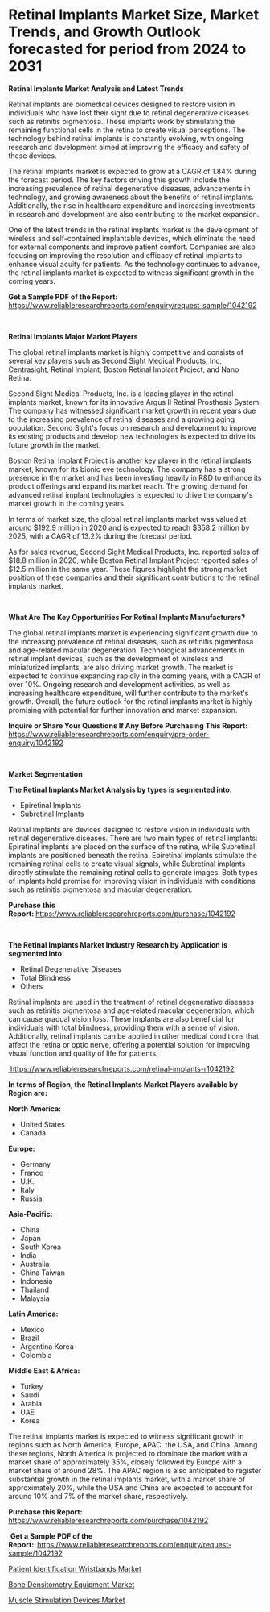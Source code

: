 <p><h1>Retinal Implants Market Size, Market Trends, and Growth Outlook forecasted for period from 2024 to 2031</h1></p><p><strong>Retinal Implants Market Analysis and Latest Trends</strong></p>
<p><p>Retinal implants are biomedical devices designed to restore vision in individuals who have lost their sight due to retinal degenerative diseases such as retinitis pigmentosa. These implants work by stimulating the remaining functional cells in the retina to create visual perceptions. The technology behind retinal implants is constantly evolving, with ongoing research and development aimed at improving the efficacy and safety of these devices.</p><p>The retinal implants market is expected to grow at a CAGR of 1.84% during the forecast period. The key factors driving this growth include the increasing prevalence of retinal degenerative diseases, advancements in technology, and growing awareness about the benefits of retinal implants. Additionally, the rise in healthcare expenditure and increasing investments in research and development are also contributing to the market expansion.</p><p>One of the latest trends in the retinal implants market is the development of wireless and self-contained implantable devices, which eliminate the need for external components and improve patient comfort. Companies are also focusing on improving the resolution and efficacy of retinal implants to enhance visual acuity for patients. As the technology continues to advance, the retinal implants market is expected to witness significant growth in the coming years.</p></p>
<p><strong>Get a Sample PDF of the Report:&nbsp;</strong> <a href="https://www.reliableresearchreports.com/enquiry/request-sample/1042192">https://www.reliableresearchreports.com/enquiry/request-sample/1042192</a></p>
<p>&nbsp;</p>
<p><strong>Retinal Implants Major Market Players</strong></p>
<p><p>The global retinal implants market is highly competitive and consists of several key players such as Second Sight Medical Products, Inc, Centrasight, Retinal Implant, Boston Retinal Implant Project, and Nano Retina. </p><p>Second Sight Medical Products, Inc. is a leading player in the retinal implants market, known for its innovative Argus II Retinal Prosthesis System. The company has witnessed significant market growth in recent years due to the increasing prevalence of retinal diseases and a growing aging population. Second Sight's focus on research and development to improve its existing products and develop new technologies is expected to drive its future growth in the market.</p><p>Boston Retinal Implant Project is another key player in the retinal implants market, known for its bionic eye technology. The company has a strong presence in the market and has been investing heavily in R&D to enhance its product offerings and expand its market reach. The growing demand for advanced retinal implant technologies is expected to drive the company's market growth in the coming years.</p><p>In terms of market size, the global retinal implants market was valued at around $192.9 million in 2020 and is expected to reach $358.2 million by 2025, with a CAGR of 13.2% during the forecast period. </p><p>As for sales revenue, Second Sight Medical Products, Inc. reported sales of $18.8 million in 2020, while Boston Retinal Implant Project reported sales of $12.5 million in the same year. These figures highlight the strong market position of these companies and their significant contributions to the retinal implants market.</p></p>
<p>&nbsp;</p>
<p><strong>What Are The Key Opportunities For Retinal Implants Manufacturers?</strong></p>
<p><p>The global retinal implants market is experiencing significant growth due to the increasing prevalence of retinal diseases, such as retinitis pigmentosa and age-related macular degeneration. Technological advancements in retinal implant devices, such as the development of wireless and miniaturized implants, are also driving market growth. The market is expected to continue expanding rapidly in the coming years, with a CAGR of over 10%. Ongoing research and development activities, as well as increasing healthcare expenditure, will further contribute to the market's growth. Overall, the future outlook for the retinal implants market is highly promising with potential for further innovation and market expansion.</p></p>
<p><strong>Inquire or Share Your Questions If Any Before Purchasing This Report:</strong> <a href="https://www.reliableresearchreports.com/enquiry/pre-order-enquiry/1042192">https://www.reliableresearchreports.com/enquiry/pre-order-enquiry/1042192</a></p>
<p>&nbsp;</p>
<p><strong>Market Segmentation</strong></p>
<p><strong>The Retinal Implants Market Analysis by types is segmented into:</strong></p>
<p><ul><li>Epiretinal Implants</li><li>Subretinal Implants</li></ul></p>
<p><p>Retinal implants are devices designed to restore vision in individuals with retinal degenerative diseases. There are two main types of retinal implants: Epiretinal implants are placed on the surface of the retina, while Subretinal implants are positioned beneath the retina. Epiretinal implants stimulate the remaining retinal cells to create visual signals, while Subretinal implants directly stimulate the remaining retinal cells to generate images. Both types of implants hold promise for improving vision in individuals with conditions such as retinitis pigmentosa and macular degeneration.</p></p>
<p><strong>Purchase this Report:&nbsp;</strong><a href="https://www.reliableresearchreports.com/purchase/1042192">https://www.reliableresearchreports.com/purchase/1042192</a></p>
<p>&nbsp;</p>
<p><strong>The Retinal Implants Market Industry Research by Application is segmented into:</strong></p>
<p><ul><li>Retinal Degenerative Diseases</li><li>Total Blindness</li><li>Others</li></ul></p>
<p><p>Retinal implants are used in the treatment of retinal degenerative diseases such as retinitis pigmentosa and age-related macular degeneration, which can cause gradual vision loss. These implants are also beneficial for individuals with total blindness, providing them with a sense of vision. Additionally, retinal implants can be applied in other medical conditions that affect the retina or optic nerve, offering a potential solution for improving visual function and quality of life for patients.</p></p>
<p><a href="https://www.reliableresearchreports.com/retinal-implants-r1042192">&nbsp;https://www.reliableresearchreports.com/retinal-implants-r1042192</a></p>
<p><strong>In terms of Region, the Retinal Implants Market Players available by Region are:</strong></p>
<p>
    <p> <strong> North America: </strong>
        <ul>
            <li>United States</li>
            <li>Canada</li>
        </ul>
        </p> 
    <p> <strong> Europe: </strong>
        <ul>
            <li>Germany</li>
            <li>France</li>
            <li>U.K.</li>
            <li>Italy</li>
            <li>Russia</li>
        </ul>
        </p> 
    <p> <strong> Asia-Pacific: </strong>
        <ul>
            <li>China</li>
            <li>Japan</li>
            <li>South Korea</li>
            <li>India</li>
            <li>Australia</li>
            <li>China Taiwan</li>
            <li>Indonesia</li>
            <li>Thailand</li>
            <li>Malaysia</li>
        </ul>
        </p> 
    <p> <strong> Latin America: </strong>
        <ul>
            <li>Mexico</li>
            <li>Brazil</li>
            <li>Argentina Korea</li>
            <li>Colombia</li>
        </ul>
        </p> 
    <p> <strong> Middle East & Africa: </strong>
        <ul>
            <li>Turkey</li>
            <li>Saudi</li>
            <li>Arabia</li>
            <li>UAE</li>
            <li>Korea</li>
        </ul>
    </p>
    </p>
<p><p>The retinal implants market is expected to witness significant growth in regions such as North America, Europe, APAC, the USA, and China. Among these regions, North America is projected to dominate the market with a market share of approximately 35%, closely followed by Europe with a market share of around 28%. The APAC region is also anticipated to register substantial growth in the retinal implants market, with a market share of approximately 20%, while the USA and China are expected to account for around 10% and 7% of the market share, respectively.</p></p>
<p><strong>Purchase this Report: </strong><a href="https://www.reliableresearchreports.com/purchase/1042192">https://www.reliableresearchreports.com/purchase/1042192</a></p>
<p>&nbsp;<strong>Get a Sample PDF of the Report:&nbsp;&nbsp;</strong><a href="https://www.reliableresearchreports.com/enquiry/request-sample/1042192">https://www.reliableresearchreports.com/enquiry/request-sample/1042192</a></p>
<p><strong></strong></p>
<p><p><a href="https://www.linkedin.com/pulse/analyzing-patient-identification-wristbands-market-global-da3xe?trackingId=5601TNNhOKp8F2pIWUVdrw%3D%3D">Patient Identification Wristbands Market</a></p><p><a href="https://www.linkedin.com/pulse/bone-densitometry-equipment-market-comprehensive-assessment-7exue?trackingId=NaQ8zLh6xTqu4s5MCv43Zg%3D%3D">Bone Densitometry Equipment Market</a></p><p><a href="https://github.com/mabutironaldo/Market-Research-Report-List-4/blob/main/muscle-stimulation-devices-market.md">Muscle Stimulation Devices Market</a></p></p>